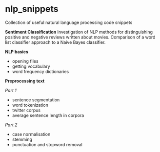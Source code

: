 # nlp_snippets
Collection of useful natural language processing code snippets

**Sentiment Classification**
Investigation of NLP methods for distinguishing positive and negative reviews written about movies. Comparison of a word list classifier approach to a Naive Bayes classifier.

**NLP basics**
- opening files
- getting vocabulary
- word frequency dictionaries

**Preprocessing text**

<em>Part 1</em>
- sentence segmentation
- word tokenization
- twitter corpus
- average sentence length in corpora

<em>Part 2</em>
- case normalisation
- stemming
- punctuation and stopword removal
